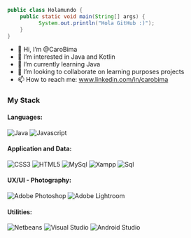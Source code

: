 ```java
public class Holamundo {
    public static void main(String[] args) {
          System.out.println("Hola GitHub :)");  
    }
}
```



- 👋 Hi, I’m @CaroBima
- 👀 I’m interested in Java and Kotlin
- 🌱 I’m currently learning Java
- 💞️ I’m looking to collaborate on learning purposes projects
- 📫 How to reach me: www.linkedin.com/in/carobima

### My Stack

#### Languages:

![Java](https://img.shields.io/badge/-Java-6EBF20?style=flat&logo=java&logoColor=white)
![Javascript](https://img.shields.io/badge/-JavaScript-EDD222?style=flat&logo=javascript&logoColor=white)


#### Application and Data:
![CSS3](https://img.shields.io/badge/-CSS3-1572B6?style=flat&logo=css3)
![HTML5](https://img.shields.io/badge/-HTML5-E34F26?style=flat&logo=html5&logoColor=white)
![MySql](http://img.shields.io/badge/-MySql-47A248?style=flat&logo=mysql&logoColor=white)
![Xampp](http://img.shields.io/badge/-Xampp-FF9A00?style=flat&logo=oracle-sql&logoColor=white)
![Sql](http://img.shields.io/badge/-Sql-51CBF2?style=flat&logo=xampp&logoColor=white)

#### UX/UI - Photography:
![Adobe Photoshop](https://img.shields.io/badge/-Photoshop-31A8FF?style=flat&logo=adobe-photoshop&logoColor=white)
![Adobe Lightroom](https://img.shields.io/badge/-Lightroom-007ACC?style=flat&logo=adobe-lightroom&logoColor=white)

#### Utilities:
![Netbeans](https://img.shields.io/badge/-Netbeans-FF6C37?style=flat&logo=netbeans&logoColor=white)
![Visual Studio](https://img.shields.io/badge/-Visual%20Studio-5C2D91?style=flat&logo=visual-studio&logoColor=white)
![Android Studio](https://img.shields.io/badge/-Android%20Studio-3DDC84?style=flat&logo=android-studio&logoColor=white)

<!---
CaroBima/CaroBima is a ✨ special ✨ repository because its `README.md` (this file) appears on your GitHub profile.
You can click the Preview link to take a look at your changes.
--->
